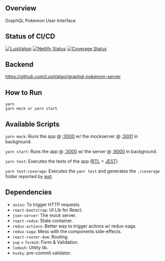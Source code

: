 ## Overview

GraphQL Pokemon User Interface

##  Status of CI/CD
[![LuisValgoi](https://circleci.com/gh/LuisValgoi/graphql-pokemon-ui.svg?style=shield)](https://app.circleci.com/pipelines/github/LuisValgoi/graphql-pokemon-ui)
[![Netlify Status](https://api.netlify.com/api/v1/badges/9073c094-1280-4115-a4c4-47d8417dfbdd/deploy-status)](https://app.netlify.com/sites/graphql-pokemon-ui/deploys)
[![Coverage Status](https://coveralls.io/repos/github/LuisValgoi/graphql-pokemon-ui/badge.svg?branch=master)](https://coveralls.io/github/LuisValgoi/graphql-pokemon-ui?branch=master)

## Backend

https://github.com/LuisValgoi/graphql-pokemon-server

## How to Run

```
yarn
yarn mock or yarn start
```

## Available Scripts

`yarn mock`: Runs the app @ [:3000](http://localhost:3000) w/ the mockserver @ [:3001](http://localhost:3001) in background.

`yarn start`: Runs the app @ [:3000](http://localhost:3000) w/ the server @ [:9000](http://localhost:9000) in background.

`yarn test`: Executes the tests of the app ([RTL](https://testing-library.com/) + [JEST](https://jestjs.io/)).

`yarn test:coverage`: Executes the `yanr test` and generates the `./coverage` folder reported by [jest](https://www.google.com/search?q=jest+lcov&oq=jest+lcov&aqs=chrome..69i57j0l7.1238j0j7&sourceid=chrome&ie=UTF-8).

## Dependencies

- `axios`: To trigger HTTP requests.
- `react-bootstrap`: UI Lib for React.
- `json-server`: The mock server.
- `react-redux`: State container.
- `redux-actions`: Better way to trigger actions w/ redux-saga.
- `redux-saga`: Mess with the components side-effects.
- `react-router-dom`: Routing.
- `yup` + `formik`: Form & Validation.
- `lodash`: Utility lib.
- `husky`: pre-commit validator.
